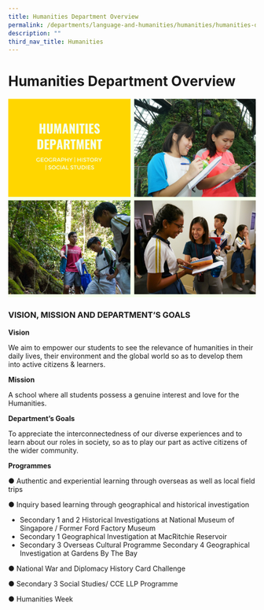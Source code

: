 ```yaml
---
title: Humanities Department Overview
permalink: /departments/language-and-humanities/humanities/humanities-department-overview/
description: ""
third_nav_title: Humanities
---
```


# Humanities Department Overview

![Humanities Department Overview](/images/humanities.png)

### VISION, MISSION AND DEPARTMENT’S GOALS

**Vision**

We aim to empower our students to see the relevance of humanities in their daily lives, their environment and the global world so as to develop them into active citizens & learners.

**Mission**

A school where all students possess a genuine interest and love for the Humanities.

**Department’s Goals**

To appreciate the interconnectedness of our diverse experiences and to learn about our roles in society, so as to play our part as active citizens of the wider community.

**Programmes**

●	Authentic and experiential learning through overseas as well as local field trips

●	Inquiry based learning through geographical and historical investigation
* Secondary 1 and 2 Historical Investigations at National Museum of Singapore / Former Ford Factory            Museum
* Secondary 1 Geographical Investigation at MacRitchie Reservoir
* Secondary 3 Overseas Cultural Programme
Secondary 4 Geographical Investigation at Gardens By The Bay

●	National War and Diplomacy History Card Challenge

●	Secondary 3 Social Studies/ CCE LLP Programme

●	Humanities Week
